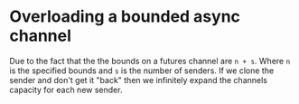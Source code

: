 # Overloading a bounded async channel

Due to the fact that the the bounds on a futures channel are `n + s`. Where
`n` is the specified bounds and `s` is the number of senders. If we clone the
sender and don't get it "back" then we infinitely expand the channels capacity
for each new sender.
